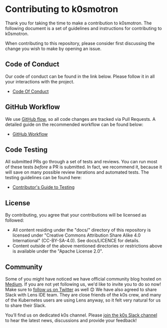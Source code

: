 # Contributing to k0smotron

Thank you for taking the time to make a contribution to k0smotron. The following document is a set of guidelines and instructions for contributing to k0smotron.

When contributing to this repository, please consider first discussing the change you wish to make by opening an issue.

## Code of Conduct

Our code of conduct can be found in the link below. Please follow it in all your interactions with the project.

- [Code Of Conduct](./CODE_OF_CONDUCT.md)

## GitHub Workflow

We use [GitHub flow], so all code changes are tracked via Pull Requests. A
detailed guide on the recommended workflow can be found below:

- [GitHub Workflow](./github_workflow.md)

[GitHub flow]: https://docs.github.com/get-started/quickstart/github-flow

## Code Testing

All submitted PRs go through a set of tests and reviews. You can run most of these tests *before* a PR is submitted.
In fact, we recommend it, because it will save on many possible review iterations and automated tests.
The testing guidelines can be found here:

- [Contributor's Guide to Testing](./testing.md)

## License

By contributing, you agree that your contributions will be licensed as followed:

- All content residing under the "docs/" directory of this repository is licensed under "Creative Commons Attribution Share Alike 4.0 International" (CC-BY-SA-4.0). See docs/LICENCE for details.
- Content outside of the above mentioned directories or restrictions above is available under the "Apache License 2.0".

## Community

Some of you might have noticed we have official community blog hosted on [Medium](https://medium.com/k0sproject). If you are not yet following us, we'd like to invite you to do so now!
Make sure to [follow us on Twitter](https://twitter.com/k0sproject) as well 😊
We have also agreed to share Slack with Lens IDE team. They are close friends of the k0s crew, and many of the Kubernetes users are using Lens anyway, so it felt very natural for us to share their Slack.

You’ll find us on dedicated k0s channel. Please [join the k0s Slack channel](https://join.slack.com/t/k8slens/shared_invite/zt-wcl8jq3k-68R5Wcmk1o95MLBE5igUDQ) to hear the latest news, discussions and provide your feedback!
